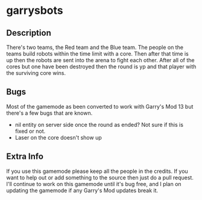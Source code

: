 garrysbots
==========

<h2>Description</h2>
There's two teams, the Red team and the Blue team. The people on the teams build robots within the time limit with a core. Then after that time is up then the robots are sent into the arena to fight each other. After all of the cores but one have been destroyed then the round is yp and that player with the surviving core wins.

<h2>Bugs</h2>
Most of the gamemode as been converted to work with Garry's Mod 13 but there's a few bugs that are known.
<ul>
  <li>nil entity on server side once the round as ended? Not sure if this is fixed or not.</li>
  <li>Laser on the core doesn't show up</li>
</ul>

<h2>Extra Info</h2>
If you use this gamemode please keep all the people in the credits. If you want to help out or add something to the source then just do a pull request. I'll continue to work on this gamemode until it's bug free, and I plan on updating the gamemode if any Garry's Mod updates break it.


